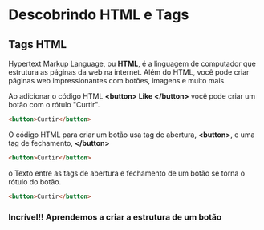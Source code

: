 # Descobrindo HTML e Tags

## Tags HTML

Hypertext Markup Language, ou **HTML**, é a linguagem de computador que estrutura as páginas da web na internet. Além do HTML, você pode criar páginas web impressionantes com botões, imagens e muito mais.

Ao adicionar o código HTML **&lt;button&gt; Like &lt;/button&gt;** você pode criar um botão com o rótulo "Curtir".

```html
<button>Curtir</button>
```
O código HTML para criar um botão usa tag de abertura, **&lt;button&gt;**, e uma tag de fechamento, **&lt;/button&gt;**

```html
<button>Curtir</button>
```

o Texto entre as tags de abertura e fechamento de um botão se torna o rótulo do botão.

```html
<button>Curtir</button>
```

### Incrível!! Aprendemos a criar a estrutura de um botão